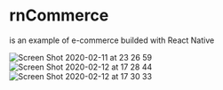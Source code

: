 # rnCommerce

is an example of e-commerce builded with React Native

![Screen Shot 2020-02-11 at 23 26 59](https://user-images.githubusercontent.com/4235143/74297616-2995ca80-4d26-11ea-9714-d587a202a3e6.png)
![Screen Shot 2020-02-12 at 17 28 44](https://user-images.githubusercontent.com/4235143/74374428-2863ac80-4dbd-11ea-9867-9156c62c8647.png)
![Screen Shot 2020-02-12 at 17 30 33](https://user-images.githubusercontent.com/4235143/74374546-63fe7680-4dbd-11ea-940b-734d7e5106be.png)
